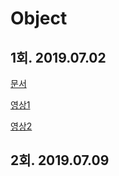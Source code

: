 # Object

## 1회. 2019.07.02

[문서](https://gitkhs.github.io/khs-study/2019/83/83_1.pdf)

[영상1](https://youtu.be/sWyZUzQW3IM)

[영상2](https://youtu.be/navJTjZlUGk)

## 2회. 2019.07.09